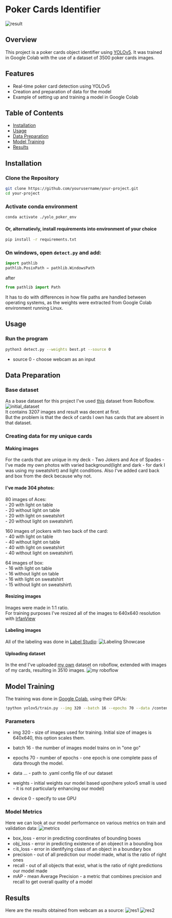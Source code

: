 
# Poker Cards Identifier

![result](/results/res_3.png)
## Overview

This project is a poker cards object identifier using [YOLOv5](https://github.com/ultralytics/yolov5). It was trained in Google Colab with the use of a dataset of 3500 poker cards images.

## Features

- Real-time poker card detection using YOLOv5
- Creation and preparation of data for the model
- Example of setting up and training a model in Google Colab

## Table of Contents

- [Installation](#installation)
- [Usage](#usage)
- [Data Preparation](#data-preparation)
- [Model Training](#model-training)
- [Results](#results)

## Installation
### Clone the Repository

```sh
git clone https://github.com/yourusername/your-project.git
cd your-project
```
### Activate conda environment 
```sh
conda activate ./yolo_poker_env
```
#### Or, alternatievly, install requirements into environment of your choice
```sh
pip install -r requirements.txt
```

### On windows, open <code>detect.py</code> and add:
```py
import pathlib
pathlib.PosixPath = pathlib.WindowsPath
```
after
```py
from pathlib import Path
```
It has to do with differences in how file paths are handled between operating systems, as the weights were extracted from Google Colab environment running Linux.
## Usage

### Run the program
```sh
python3 detect.py --weights best.pt --source 0
```
- source 0 - choose webcam as an input 

## Data Preparation
### Base dataset
As a base dataset for this project I've used [this](https://universe.roboflow.com/proba-knra2/cards-idf0e/dataset/5) dataset from Roboflow.\
![initial_dataset](/results/initial_dataset.png)\
It contains 3207 images and result was decent at first.\
But the problem is that the deck of cards I own has cards that are absent in that dataset.

### Creating data for my unique cards

#### Making images
For the cards that are unique in my deck - Two Jokers and Ace of Spades - I've made my own photos with varied background(light and dark - for dark I was using my sweatshirt) and light conditions. Also I've added card back and box from the deck because why not.

#### I've made 304 photos:
80 images of Aces:\
	- 20 with light on table\
	- 20 without light on table\
	- 20 with light on sweatshirt\
	- 20 without light on sweatshirt\

160 images of jockers with two back of the card:\
	- 40 with light on table\
	- 40 without light on table\
	- 40 with light on sweatshirt\
	- 40 without light on sweatshirt\

64 images of box:\
	- 16 with light on table\
	- 16 without light on table\
	- 16 with light on sweatshirt\
	- 15 without light on sweatshirt\

#### Resizing images
Images were made in 1:1 ratio.\
For training purposes I've resized all of the images to 640x640 resolution with [IrfanView](https://www.irfanview.com/)

#### Labeling images
All of the labeling was done in [Label Studio](https://labelstud.io):
![Labeling Showcase](/results/labeling_showcase.png)

#### Uploading dataset
In the end I've uploaded [my own](https://app.roboflow.com/pokercardswithjokers/poker_cards_with_my_deck/2) dataset on roboflow, extended with images of my cards, resulting in 3510 images.
![my roboflow](/results/my_roboflow.png)

## Model Training
The training was done in [Google Colab](https://colab.research.google.com/), using their GPUs:
```sh
!python yolov5/train.py --img 320 --batch 16 --epochs 70 --data /content/Poker_Cards_With_My_Deck-2/data.yaml --weights /content/yolov5/yolov5s.pt --device 0
```
### Parameters
 - img 320 - size of images used for training. Initial size of images is 640x640, this option scales them.

 - batch 16 - the number of images model trains on in "one go"

 - epochs 70 - number of epochs - one epoch is one complete pass of data through the model.

 - data ... - path to .yaml config file of our dataset

 - weights - initial weights our model based upon(here yolov5 small is used - it is not particularly enhancing our model)

 - device 0 - specify to use GPU

### Model Metrics

Here we can look at our model performance on various metrics on train and validation data:
![metrics](/results/results.png)

- box_loss - error in predicting coordinates of bounding boxes
- obj_loss - error in predicting existence of an objeect in a bounding box
- cls_loss - error in identifying class of an object in a boundary box
- precision - out of all prediction our model made, what is the ratio of right ones
- recall - out of all objects that exist, what is the ratio of right predictions our model made
- mAP - mean Average Precision - a metric that combines precision and recall to get overall quality of a model
## Results
Here are the results obtained from webcam as a source:
![res1](/results/res_1.png)
![res2](/results/res_2.png)


